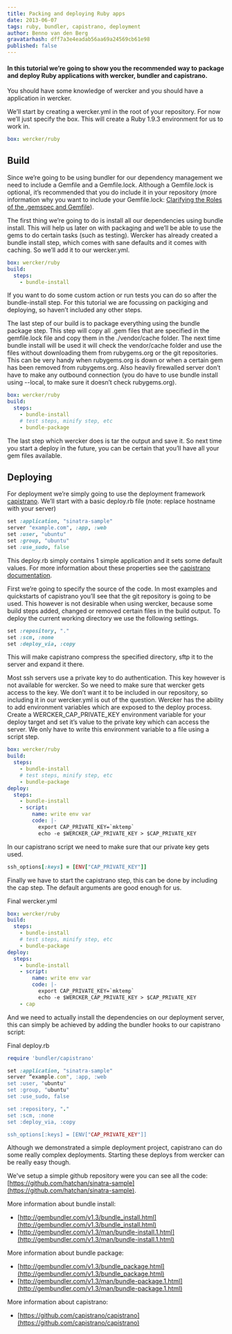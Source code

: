 ```yaml
---
title: Packing and deploying Ruby apps
date: 2013-06-07
tags: ruby, bundler, capistrano, deployment
author: Benno van den Berg
gravatarhash: dff7a3e4eadab56aa69a24569cb61e98
published: false
---
```

<h4 class="subheader">
In this tutorial we’re going to show you the recommended way to package and deploy Ruby applications with wercker, bundler and capistrano.
</h4>

You should have some knowledge of wercker and you should have a application in wercker.

We’ll start by creating a wercker.yml in the root of your repository. For now we’ll just specify the box. This will create a Ruby 1.9.3 environment for us to work in.

```yaml
box: wercker/ruby
```

## Build ##

Since we’re going to be using bundler for our dependency management we need to include a Gemfile and a Gemfile.lock. Although a Gemfile.lock is optional, it’s recommended that you do include it in your repository (more information why you want to include your Gemfile.lock: [Clarifying the Roles of the .gemspec and Gemfile](http://yehudakatz.com/2010/12/16/clarifying-the-roles-of-the-gemspec-and-gemfile/)).

The first thing we’re going to do is install all our dependencies using bundle install. This will help us later on with packaging and we’ll be able to use the gems to do certain tasks (such as testing). Wercker has already created a bundle install step, which comes with sane defaults and it comes with caching. So we’ll add it to our wercker.yml.

```yaml
box: wercker/ruby
build:
  steps:
    - bundle-install
```

If you want to do some custom action or run tests you can do so after the bundle-install step. For this tutorial we are focussing on packiging and deploying, so haven’t included any other steps.

The last step of our build is to package everything using the bundle package step. This step will copy all .gem files that are specified in the gemfile.lock file and copy them in the ./vendor/cache folder. The next time bundle install will be used it will check the vendor/cache folder and use the files without downloading them from rubygems.org or the git repositories. This can be very handy when rubygems.org is down or when a certain gem has been removed from rubygems.org. Also heavily firewalled server don’t have to make any outbound connection (you do have to use bundle install using --local, to make sure it doesn’t check rubygems.org).

```yaml
box: wercker/ruby
build:
  steps:
    - bundle-install
    # test steps, minify step, etc
    - bundle-package
```

The last step which wercker does is tar the output and save it. So next time you start a deploy in the future, you can be certain that you’ll have all your gem files available.

## Deploying ##
For deployment we’re simply going to use the deployment framework [capistrano](https://github.com/capistrano/capistrano). We’ll start with a basic deploy.rb file (note: replace hostname with your server)

```ruby
set :application, "sinatra-sample"
server "example.com", :app, :web
set :user, "ubuntu"
set :group, "ubuntu"
set :use_sudo, false
```

This deploy.rb simply contains 1 simple application and it sets some default values. For more information about these properties see the [capistrano documentation](https://github.com/capistrano/capistrano/wiki).

First we’re going to specify the source of the code. In most examples and quickstarts of capistrano you’ll see that the git repository is going to be used. This however is not desirable when using wercker, because some build steps added, changed or removed certain files in the build output. To deploy the current working directory we use the following settings.

```ruby
set :repository, "."
set :scm, :none
set :deploy_via, :copy
```

This will make capistrano compress the specified directory, sftp it to the server and expand it there.

Most ssh servers use a private key to do authentication. This key however is not available for wercker. So we need to make sure that wercker gets access to the key. We don’t want it to be included in our repository, so including it in our wercker.yml is out of the question. Wercker has the ability to add environment variables which are exposed to the deploy process. Create a WERCKER\_CAP\_PRIVATE_KEY environment variable for your deploy target and set it’s value to the private key which can access the server. We only have to write this environment variable to a file using a script step.

```yaml
box: wercker/ruby
build:
  steps:
    - bundle-install
    # test steps, minify step, etc
    - bundle-package
deploy:
  steps:
    - bundle-install
    - script:
        name: write env var
        code: |-
          export CAP_PRIVATE_KEY=`mktemp`
          echo -e $WERCKER_CAP_PRIVATE_KEY > $CAP_PRIVATE_KEY
```

In our capistrano script we need to make sure that our private key gets used.

```ruby
ssh_options[:keys] = [ENV["CAP_PRIVATE_KEY"]]
```

Finally we have to start the capistrano step, this can be done by including the cap step. The default arguments are good enough for us.

Final wercker.yml

```yaml
box: wercker/ruby
build:
  steps:
    - bundle-install
    # test steps, minify step, etc
    - bundle-package
deploy:
  steps:
    - bundle-install
    - script:
        name: write env var
        code: |-
          export CAP_PRIVATE_KEY=`mktemp`
          echo -e $WERCKER_CAP_PRIVATE_KEY > $CAP_PRIVATE_KEY
    - cap
```

And we need to actually install the dependencies on our deployment server, this can simply be achieved by adding the bundler hooks to our capistrano script:

Final deploy.rb

```ruby
require 'bundler/capistrano'

set :application, "sinatra-sample"
server “example.com", :app, :web
set :user, "ubuntu"
set :group, "ubuntu"
set :use_sudo, false

set :repository, "."
set :scm, :none
set :deploy_via, :copy

ssh_options[:keys] = [ENV["CAP_PRIVATE_KEY"]]
```

Although we demonstrated a simple deployment project, capistrano can do some really complex deployments. Starting these deploys from wercker can be really easy though.

We've setup a simple github repository were you can see all the code: [https://github.com/hatchan/sinatra-sample](https://github.com/hatchan/sinatra-sample).

More information about bundle install:

- [http://gembundler.com/v1.3/bundle_install.html](http://gembundler.com/v1.3/bundle_install.html)
- [http://gembundler.com/v1.3/man/bundle-install.1.html](http://gembundler.com/v1.3/man/bundle-install.1.html)

More information about bundle package:

- [http://gembundler.com/v1.3/bundle_package.html](http://gembundler.com/v1.3/bundle_package.html)
- [http://gembundler.com/v1.3/man/bundle-package.1.html](http://gembundler.com/v1.3/man/bundle-package.1.html)

More information about capistrano:

- [https://github.com/capistrano/capistrano](https://github.com/capistrano/capistrano)